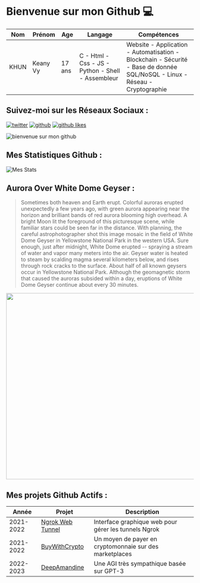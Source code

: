 # Bienvenue sur mon Github 💻
| Nom | Prénom | Age | Langage | Compétences |
|---  |---     |---  |---      |---
| KHUN | Keany Vy | 17 ans | C - Html - Css - JS - Python - Shell - Assembleur | Website - Application - Automatisation - Blockchain - Sécurité - Base de donnée SQL/NoSQL - Linux - Réseau - Cryptographie |

## Suivez-moi sur les Réseaux Sociaux :
[![twitter](https://img.shields.io/twitter/follow/thisiskeanyvy?style=social)](https://twitter.com/thisiskeanyvy)
[![github](https://img.shields.io/github/followers/thisiskeanyvy?style=social)](https://github.com/thisiskeanyvy?tab=followers)
[![github likes](https://img.shields.io/github/stars/thisiskeanyvy?style=social)](https://github.com/thisiskeanyvy)

![bienvenue sur mon github](https://thisiskeanyvy-hosting.pages.dev/banner.gif)

## Mes Statistiques Github :
![Mes Stats](https://github-readme-stats.vercel.app/api?username=thisiskeanyvy&show_icons=true&theme=radical)

## Aurora Over White Dome Geyser :

> Sometimes both heaven and Earth erupt. Colorful auroras erupted unexpectedly a few years ago, with green aurora appearing near the horizon and brilliant bands of red aurora blooming high overhead.  A bright Moon lit the foreground of this picturesque scene, while familiar stars could be seen far in the distance.  With planning, the careful astrophotographer shot this image mosaic in the field of White Dome Geyser in Yellowstone National Park in the western USA. Sure enough, just after midnight, White Dome erupted -- spraying a stream of water and vapor many meters into the air. Geyser water is heated to steam by scalding magma several kilometers below, and rises through rock cracks to the surface. About half of all known geysers occur in Yellowstone National Park. Although the geomagnetic storm that caused the auroras subsided within a day, eruptions of White Dome Geyser continue about every 30 minutes.

<img src='https://apod.nasa.gov/apod/image/2202/geyseraurora_howell_960.jpg' width="800" height="500"/>

## Mes projets Github Actifs :
| Année | Projet | Description |
|---   |---     |---          |
| 2021-2022 | [Ngrok Web Tunnel](https://github.com/thisiskeanyvy/ngrok-web-manager) | Interface graphique web pour gérer les tunnels Ngrok |
| 2021-2022 | [BuyWithCrypto](https://github.com/BuyWithCrypto) | Un moyen de payer en cryptomonnaie sur des marketplaces |
| 2022-2023 | [DeepAmandine](https://github.com/BuyWithCrypto/deep-amandine) | Une AGI très sympathique basée sur GPT-3 |
